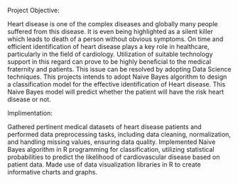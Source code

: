 Project Objective:

Heart disease is one of the complex diseases and globally many people suffered from this disease. It is even being highlighted as a silent killer which leads to death of a person without obvious symptoms. On time and efficient identification of heart disease plays a key role in healthcare, particularly in the field of cardiology. Utilization of suitable technology support in this regard can prove to be highly beneficial to the medical fraternity and patients. This issue can be resolved by adopting Data Science techniques. This projects intends to adopt Naive Bayes algorithm to design a classification model for the effective identification of Heart disease. This Naive Bayes model will predict whether the patient will have the risk heart disease or not.

Implimentation:

Gathered pertinent medical datasets of heart disease patients and performed data preprocessing tasks, 
including data cleaning, normalization, and handling missing values, ensuring data quality.
Implemented Naive Bayes algorithm in R programming for classification, utilizing statistical probabilities to predict the likelihood of cardiovascular disease based on patient data.
Made use of data visualization libraries in R to create informative charts and graphs.
